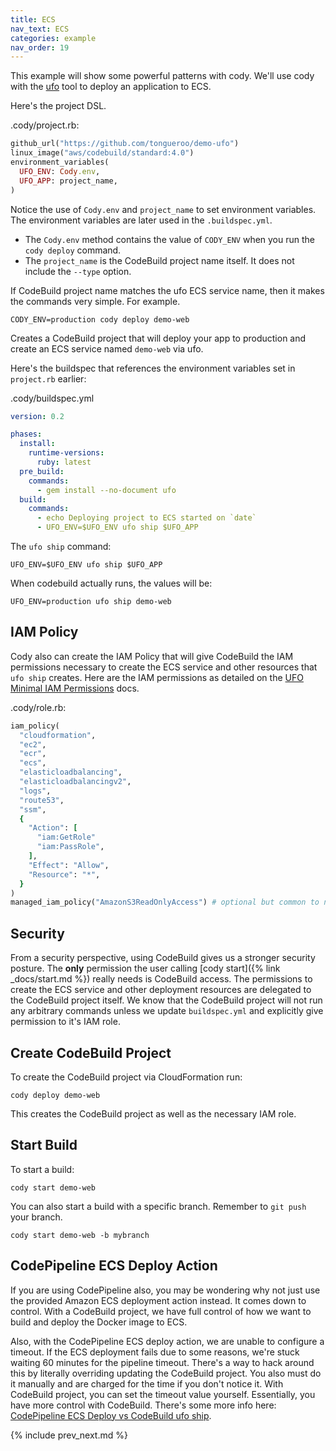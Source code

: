 ```yaml
---
title: ECS
nav_text: ECS
categories: example
nav_order: 19
---
```


This example will show some powerful patterns with cody.  We'll use cody with the [ufo](https://ufoships.com) tool to deploy an application to ECS.

Here's the project DSL.

.cody/project.rb:


```ruby
github_url("https://github.com/tongueroo/demo-ufo")
linux_image("aws/codebuild/standard:4.0")
environment_variables(
  UFO_ENV: Cody.env,
  UFO_APP: project_name,
)
```

Notice the use of `Cody.env` and `project_name` to set environment variables. The environment variables are later used in the `.buildspec.yml`.

* The `Cody.env` method contains the value of `CODY_ENV` when you run the `cody deploy` command.
* The `project_name` is the CodeBuild project name itself.  It does not include the `--type` option.

If CodeBuild project name matches the ufo ECS service name, then it makes the commands very simple. For example.

    CODY_ENV=production cody deploy demo-web

Creates a CodeBuild project that will deploy your app to production and create an ECS service named `demo-web` via ufo.

Here's the buildspec that references the environment variables set in `project.rb` earlier:

.cody/buildspec.yml

```yaml
version: 0.2

phases:
  install:
    runtime-versions:
      ruby: latest
  pre_build:
    commands:
      - gem install --no-document ufo
  build:
    commands:
      - echo Deploying project to ECS started on `date`
      - UFO_ENV=$UFO_ENV ufo ship $UFO_APP
```

The `ufo ship` command:

    UFO_ENV=$UFO_ENV ufo ship $UFO_APP

When codebuild actually runs, the values will be:

    UFO_ENV=production ufo ship demo-web

## IAM Policy

Cody also can create the IAM Policy that will give CodeBuild the IAM permissions necessary to create the ECS service and other resources that `ufo ship` creates. Here are the IAM permissions as detailed on the [UFO Minimal IAM Permissions](https://ufoships.com/docs/extras/minimal-deploy-iam/) docs.

.cody/role.rb:

```ruby
iam_policy(
  "cloudformation",
  "ec2",
  "ecr",
  "ecs",
  "elasticloadbalancing",
  "elasticloadbalancingv2",
  "logs",
  "route53",
  "ssm",
  {
    "Action": [
      "iam:GetRole"
      "iam:PassRole",
    ],
    "Effect": "Allow",
    "Resource": "*",
  }
)
managed_iam_policy("AmazonS3ReadOnlyAccess") # optional but common to need read only access to s3
```

## Security

From a security perspective, using CodeBuild gives us a stronger security posture. The **only** permission the user calling [cody start]({% link _docs/start.md %}) really needs is CodeBuild access.  The permissions to create the ECS service and other deployment resources are delegated to the CodeBuild project itself. We know that the CodeBuild project will not run any arbitrary commands unless we update `buildspec.yml` and explicitly give permission to it's IAM role.

## Create CodeBuild Project

To create the CodeBuild project via CloudFormation run:

    cody deploy demo-web

This creates the CodeBuild project as well as the necessary IAM role.

## Start Build

To start a build:

    cody start demo-web

You can also start a build with a specific branch. Remember to `git push` your branch.

    cody start demo-web -b mybranch

## CodePipeline ECS Deploy Action

If you are using CodePipeline also, you may be wondering why not just use the provided Amazon ECS deployment action instead.  It comes down to control. With a CodeBuild project, we have full control of how we want to build and deploy the Docker image to ECS.

Also, with the CodePipeline ECS deploy action, we are unable to configure a timeout.  If the ECS deployment fails due to some reasons, we're stuck waiting 60 minutes for the pipeline timeout. There's a way to hack around this by literally overriding updating the CodeBuild project. You also must do it manually and are charged for the time if you don't notice it. With CodeBuild project, you can set the timeout value yourself. Essentially, you have more control with CodeBuild. There's some more info here: [CodePipeline ECS Deploy vs CodeBuild ufo ship](https://codepipeline.org/docs/ecs-deploy/).

{% include prev_next.md %}
